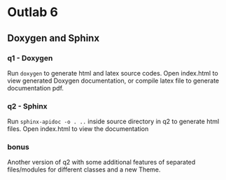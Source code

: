 # Outlab 6
## Doxygen and Sphinx

### q1 - Doxygen
Run ``doxygen`` to generate html and latex source codes. Open index.html to view generated Doxygen documentation, or compile latex file to generate documentation pdf.

### q2 - Sphinx
Run ``sphinx-apidoc -o . ..`` inside source directory in q2 to generate html files. Open index.html to view the documentation

### bonus
Another version of q2 with some additional features of separated files/modules for different classes and a new Theme.

